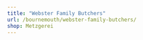 ```yaml
---
title: "Webster Family Butchers"
url: /bournemouth/webster-family-butchers/
shop: Metzgerei
---
```

